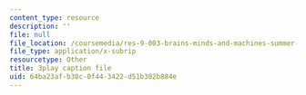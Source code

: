 ```yaml
---
content_type: resource
description: ''
file: null
file_location: /coursemedia/res-9-003-brains-minds-and-machines-summer-course-summer-2015/64ba23afb30c0f443422d51b302b884e_vmE4N0m67AA.srt
file_type: application/x-subrip
resourcetype: Other
title: 3play caption file
uid: 64ba23af-b30c-0f44-3422-d51b302b884e
---
```


